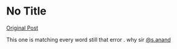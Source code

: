 # No Title

[Original Post](https://discourse.onlinedegree.iitm.ac.in/t/166576/22)

<p>This one is matching every word still  that error . why sir <a class="mention" href="/u/s.anand">@s.anand</a></p>
